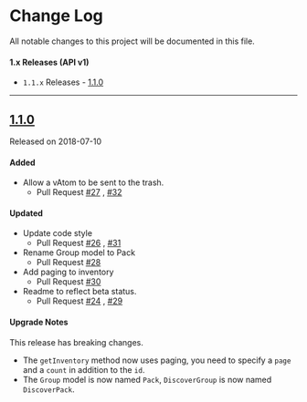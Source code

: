 # Change Log
All notable changes to this project will be documented in this file.

#### 1.x Releases (API v1)
- `1.1.x` Releases - [1.1.0](#110)
---

## [1.1.0](https://github.com/BLOCKvIO/android-sdk/releases/tag/v1.1.0)
Released on 2018-07-10

#### Added
- Allow a vAtom to be sent to the trash.
  - Pull Request [#27](https://github.com/BLOCKvIO/android-sdk/pull/27) , [#32](https://github.com/BLOCKvIO/android-sdk/pull/32)
  
#### Updated
- Update code style
  - Pull Request [#26](https://github.com/BLOCKvIO/android-sdk/pull/26) , [#31](https://github.com/BLOCKvIO/android-sdk/pull/31) 
- Rename Group model to Pack
  - Pull Request [#28](https://github.com/BLOCKvIO/android-sdk/pull/28)
- Add paging to inventory
  - Pull Request [#30](https://github.com/BLOCKvIO/android-sdk/pull/30)
- Readme to reflect beta status.
  - Pull Request [#24](https://github.com/BLOCKvIO/android-sdk/pull/24) , [#29](https://github.com/BLOCKvIO/android-sdk/pull/24)

#### Upgrade Notes
This release has breaking changes.

- The `getInventory` method now uses paging, you need to specify a `page` and a `count` in addition to the `id`.
- The `Group` model is now named `Pack`, `DiscoverGroup` is now named `DiscoverPack`.